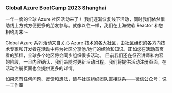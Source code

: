### Global Azure BootCamp 2023 Shanghai

一年一度的全球 Azure 社区活动来了！
我们逐渐恢复线下活动，同时我们依然借助线上方式方便更多的朋友参与。就像以往一样，我们在上海微软 Reactor 和您相约周末～

Global Azure 系列活动来自关心 Azure 技术的各大社区，由社区组织的各方向技术专家和开发者在活动中将为社区分享他/她们的经验和知识。正如您在活动首页看的那样，全球多个地区将会同步组织很多活动。
目前我们还在征召讲师和内容的阶段，一旦内容确认，我们会随时更新活动日程。我们将提供活动注册页面，在活动注册页面也会提供更多的详情。

如果您有任何问题、反馈和想法，请与社区组织团队直接联系——微信公众号：说一工作室